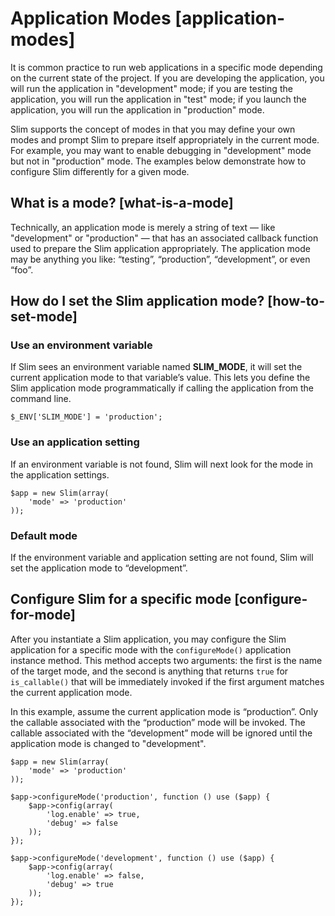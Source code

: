 # Application Modes [application-modes]

It is common practice to run web applications in a specific mode depending on the current state of the project. If you are developing the application, you will run the application in "development" mode; if you are testing the application, you will run the application in "test" mode; if you launch the application, you will run the application in "production" mode.

Slim supports the concept of modes in that you may define your own modes and prompt Slim to prepare itself appropriately in the current mode. For example, you may want to enable debugging in "development" mode but not in "production" mode. The examples below demonstrate how to configure Slim differently for a given mode.

## What is a mode? [what-is-a-mode]

Technically, an application mode is merely a string of text — like "development" or "production" — that has an associated callback function used to prepare the Slim application appropriately. The application mode may be anything you like: “testing”, “production”, “development”, or even “foo”.

## How do I set the Slim application mode? [how-to-set-mode]

### Use an environment variable

If Slim sees an environment variable named **SLIM_MODE**, it will set the current application mode to that variable’s value. This lets you define the Slim application mode programmatically if calling the application from the command line.

    $_ENV['SLIM_MODE'] = 'production';

### Use an application setting

If an environment variable is not found, Slim will next look for the mode in the application settings.

    $app = new Slim(array(
        'mode' => 'production'
    ));

### Default mode

If the environment variable and application setting are not found, Slim will set the application mode to “development”.

## Configure Slim for a specific mode [configure-for-mode]

After you instantiate a Slim application, you may configure the Slim application for a specific mode with the `configureMode()` application instance method. This method accepts two arguments: the first is the name of the target mode, and the second is anything that returns `true` for `is_callable()` that will be immediately invoked if the first argument matches the current application mode.

In this example, assume the current application mode is “production”. Only the callable associated with the “production” mode will be invoked. The callable associated with the “development” mode will be ignored until the application mode is changed to "development".

    $app = new Slim(array(
        'mode' => 'production'
    ));

    $app->configureMode('production', function () use ($app) {
        $app->config(array(
            'log.enable' => true,
            'debug' => false
        ));
    });

    $app->configureMode('development', function () use ($app) {
        $app->config(array(
            'log.enable' => false,
            'debug' => true
        ));
    });